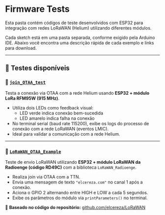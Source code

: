 # Firmware Tests

Esta pasta contém códigos de teste desenvolvidos com ESP32 para integração com redes LoRaWAN (Helium) utilizando diferentes módulos.

Cada sketch está em uma pasta separada, conforme exigido pela Arduino IDE. Abaixo você encontra uma descrição rápida de cada exemplo e links para download.

---

## 📂 Testes disponíveis

### 🔹 [`join_OTAA_test`](join_OTAA_test/join_OTAA_test.ino)
Testa a conexão via OTAA com a rede Helium usando **ESP32 + módulo LoRa RFM95W (915 MHz)**.

- Utiliza dois LEDs como feedback visual:
  - LED verde indica conexão bem-sucedida
  - LED amarelo indica falha na conexão
- No terminal serial (baud rate 115200), exibe os logs do processo de conexão com a rede LoRaWAN (eventos LMIC).
- Ideal para validar a comunicação com a rede Helium.

---

### 🔹 [`LoRaWAN_OTAA_Example`](LoRaWAN_OTAA_Example/LoRaWAN_OTAA_Example.ino)
Teste de envio LoRaWAN utilizando **ESP32 + módulo LoRaWAN da Radioenge (código RD49C)** com a biblioteca `LoRaWAN_Radioenge`.

- Realiza join via OTAA com a TTN.
- Envia uma mensagem de texto `"elcereza.com"` no canal 1 após a conexão.
- Aciona o GPIO 2 alternando entre HIGH e LOW a cada 5 segundos.
- Exibe os parâmetros do módulo via `printParameters()` no terminal.

📝 **Baseado no código do repositório:** [github.com/elcereza/LoRaWAN](https://github.com/elcereza/LoRaWAN)  
